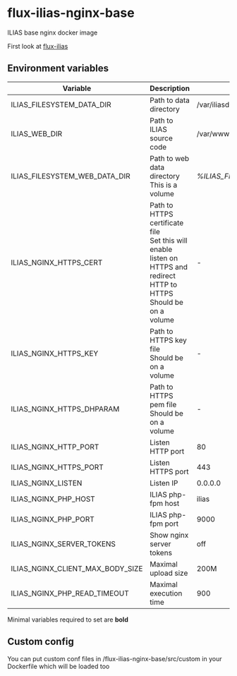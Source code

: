 # flux-ilias-nginx-base

ILIAS base nginx docker image

First look at [flux-ilias](https://github.com/flux-caps/flux-ilias)

## Environment variables

| Variable | Description | Default value |
| -------- | ----------- | ------------- |
| ILIAS_FILESYSTEM_DATA_DIR | Path to data directory | /var/iliasdata |
| ILIAS_WEB_DIR | Path to ILIAS source code | /var/www/html |
| ILIAS_FILESYSTEM_WEB_DATA_DIR | Path to web data directory<br>This is a volume | *%ILIAS_FILESYSTEM_DATA_DIR%*/web |
| ILIAS_NGINX_HTTPS_CERT | Path to HTTPS certificate file<br>Set this will enable listen on HTTPS and redirect HTTP to HTTPS<br>Should be on a volume | *-* |
| ILIAS_NGINX_HTTPS_KEY | Path to HTTPS key file<br>Should be on a volume | *-* |
| ILIAS_NGINX_HTTPS_DHPARAM | Path to HTTPS pem file<br>Should be on a volume | *-* |
| ILIAS_NGINX_HTTP_PORT | Listen HTTP port | 80 |
| ILIAS_NGINX_HTTPS_PORT | Listen HTTPS port | 443 |
| ILIAS_NGINX_LISTEN | Listen IP | 0.0.0.0 |
| ILIAS_NGINX_PHP_HOST | ILIAS php-fpm host | ilias |
| ILIAS_NGINX_PHP_PORT | ILIAS php-fpm port | 9000 |
| ILIAS_NGINX_SERVER_TOKENS | Show nginx server tokens | off |
| ILIAS_NGINX_CLIENT_MAX_BODY_SIZE | Maximal upload size | 200M |
| ILIAS_NGINX_PHP_READ_TIMEOUT | Maximal execution time | 900 |

Minimal variables required to set are **bold**

## Custom config

You can put custom conf files in /flux-ilias-nginx-base/src/custom in your Dockerfile which will be loaded too
